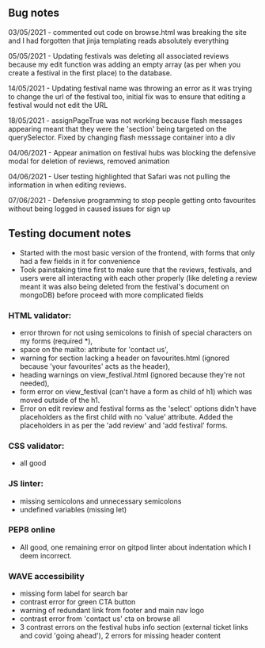 ## Bug notes

03/05/2021 - commented out code on browse.html was breaking the site and I had forgotten that jinja templating reads absolutely everything

05/05/2021 - Updating festivals was deleting all associated reviews because my edit function was adding an empty array (as per when you create a festival in the first place) to the database.

14/05/2021 - Updating festival name was throwing an error as it was trying to change the url of the festival too, initial fix was to ensure that editing a festival would not edit the URL

18/05/2021 - assignPageTrue was not working because flash messages appearing meant that they were the 'section' being targeted on the querySelector. Fixed by changing flash messsage container into a div

04/06/2021 - Appear animation on festival hubs was blocking the defensive modal for deletion of reviews, removed animation

04/06/2021 - User testing highlighted that Safari was not pulling the information in when editing reviews.

07/06/2021 - Defensive programming to stop people getting onto favourites without being logged in caused issues for sign up

## Testing document notes

* Started with the most basic version of the frontend, with forms that only had a few fields in it for convenience
* Took painstaking time first to make sure that the reviews, festivals, and users were all interacting with each other properly (like deleting a review meant it was also being deleted from the festival's document on mongoDB) before proceed with more complicated fields

### HTML validator: 
* error thrown for not using semicolons to finish of special characters on my forms (required *), 
* space on the mailto: attribute for 'contact us', 
* warning for section lacking a header on favourites.html (ignored because 'your favourites' acts as the header), 
* heading warnings on view_festival.html (ignored because they're not needed), 
* form error on view_festival (can't have a form as child of h1) which was moved outside of the h1.
* Error on edit review and festival forms as the 'select' options didn't have placeholders as the first child with no 'value' attribute. Added the placeholders in as per the 'add review' and 'add festival' forms.

### CSS validator:
* all good

### JS linter:
* missing semicolons and unnecessary semicolons
* undefined variables (missing let)

### PEP8 online
* All good, one remaining error on gitpod linter about indentation which I deem incorrect.

### WAVE accessibility
* missing form label for search bar
* contrast error for green CTA button
* warning of redundant link from footer and main nav logo
* contrast error from 'contact us' cta on browse all
* 3 contrast errors on the festival hubs info section (external ticket links and covid 'going ahead'), 2 errors for missing header content